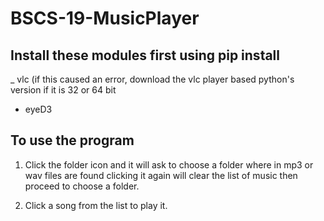 # BSCS-19-MusicPlayer

## Install these modules first using pip install
_ vlc (if this caused an error, download the vlc player based python's version if it is 32 or 64 bit
- eyeD3

## To use the program
1. Click the folder icon and it will ask to choose a folder where in mp3 or wav files are found clicking it again will clear the list of music then proceed to choose a folder.

2. Click a song from the list to play it.
